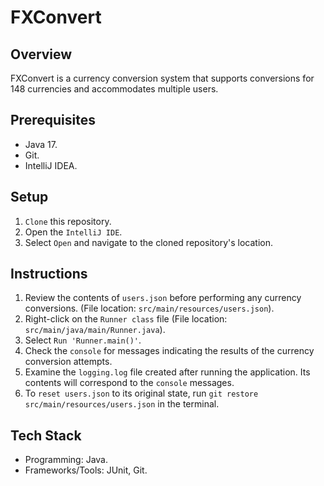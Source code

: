 # FXConvert
## Overview
FXConvert is a currency conversion system that supports conversions for 148 currencies and accommodates multiple users.

## Prerequisites
- Java 17.
- Git.
- IntelliJ IDEA.

## Setup
1. `Clone` this repository.
2. Open the `IntelliJ IDE`.
3. Select `Open` and navigate to the cloned repository's location.

## Instructions
1. Review the contents of `users.json` before performing any currency conversions. (File location: `src/main/resources/users.json`).
2. Right-click on the `Runner class` file (File location: `src/main/java/main/Runner.java`).
3. Select `Run 'Runner.main()'`.
4. Check the `console` for messages indicating the results of the currency conversion attempts.
5. Examine the `logging.log` file created after running the application. Its contents will correspond to the `console` messages.
6. To `reset users.json` to its original state, run `git restore src/main/resources/users.json` in the terminal.

## Tech Stack
- Programming: Java.
- Frameworks/Tools: JUnit, Git.
